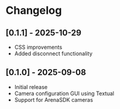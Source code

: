 # Changelog

## [0.1.1] - 2025-10-29
- CSS improvements
- Added disconnect functionality

## [0.1.0] - 2025-09-08
- Initial release
- Camera configuration GUI using Textual
- Support for ArenaSDK cameras

